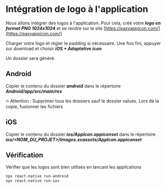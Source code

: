 # Intégration de logo à l'application

Nous allons intégrer des logos à l'application. Pour cela, créé votre ***logo en format PNG 1024x1024*** et se rendre sur le site [https://easyappicon.com/](https://easyappicon.com/)

Charger votre logo et régler le padding si nécessaire. Une fois fini, appuyer sur download et choisir ***iOS + Adaptative icon***

Un dossier sera généré.

## Android

Copier le contenu du dossier ***android*** dans le répertoire ***Android/app/src/main/res***

:fire: Attention : Supprimer tous les dossiers sauf le dossier values. Lors de la copie, fusionner les fichiers

## iOS

Copier le contenu du dossier ***ios/AppIcon.appiconset*** dans le répertoire ***ios/<NOM_DU_PROJET>/Images.xcassets/AppIcon.appiconset***

## Vérification

Vérifier que les logos sont bien utilisés en lancant les applications

```zsh
npx react-native run-android
npx react-native run-ios
```
